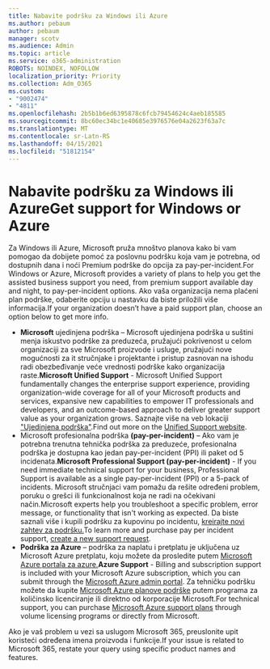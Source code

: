 ```yaml
---
title: Nabavite podršku za Windows ili Azure
ms.author: pebaum
author: pebaum
manager: scotv
ms.audience: Admin
ms.topic: article
ms.service: o365-administration
ROBOTS: NOINDEX, NOFOLLOW
localization_priority: Priority
ms.collection: Adm_O365
ms.custom:
- "9002474"
- "4811"
ms.openlocfilehash: 2b5b1b6ed6395878c6fcb79454624c4aeb185585
ms.sourcegitcommit: 8bc60ec34bc1e40685e3976576e04a2623f63a7c
ms.translationtype: MT
ms.contentlocale: sr-Latn-RS
ms.lasthandoff: 04/15/2021
ms.locfileid: "51812154"
---
```

# <a name="get-support-for-windows-or-azure"></a><span data-ttu-id="7d627-102">Nabavite podršku za Windows ili Azure</span><span class="sxs-lookup"><span data-stu-id="7d627-102">Get support for Windows or Azure</span></span>

<span data-ttu-id="7d627-103">Za Windows ili Azure, Microsoft pruža mnoštvo planova kako bi vam pomogao da dobijete pomoć za poslovnu podršku koja vam je potrebna, od dostupnih dana i noći Premium podrške do opcija za pay-per-incident.</span><span class="sxs-lookup"><span data-stu-id="7d627-103">For Windows or Azure, Microsoft provides a variety of plans to help you get the assisted business support you need, from premium support available day and night, to pay-per-incident options.</span></span> <span data-ttu-id="7d627-104">Ako vaša organizacija nema plaćeni plan podrške, odaberite opciju u nastavku da biste priložili više informacija.</span><span class="sxs-lookup"><span data-stu-id="7d627-104">If your organization doesn’t have a paid support plan, choose an option below to get more info.</span></span>

- <span data-ttu-id="7d627-105">**Microsoft** ujedinjena podrška – Microsoft ujedinjena podrška u suštini menja iskustvo podrške za preduzeća, pružajući pokrivenost u celom organizaciji za sve Microsoft proizvode i usluge, pružajući nove mogućnosti za it stručnjake i projektante i pristup zasnovan na ishodu radi obezbeđivanje veće vrednosti podrške kako organizacija raste.</span><span class="sxs-lookup"><span data-stu-id="7d627-105">**Microsoft Unified Support** - Microsoft Unified Support fundamentally changes the enterprise support experience, providing organization-wide coverage for all of your Microsoft products and services, expansive new capabilities to empower IT professionals and developers, and an outcome-based approach to deliver greater support value as your organization grows.</span></span> <span data-ttu-id="7d627-106">Saznajte više na veb lokaciji ["Ujedinjena podrška"](https://aka.ms/unified-support).</span><span class="sxs-lookup"><span data-stu-id="7d627-106">Find out more on the [Unified Support website](https://aka.ms/unified-support).</span></span>
- <span data-ttu-id="7d627-107">Microsoft profesionalna podrška **(pay-per-incident)** – Ako vam je potrebna trenutna tehnička podrška za preduzeće, profesionalna podrška je dostupna kao jedan pay-per-incident (PPI) ili paket od 5 incidenata.</span><span class="sxs-lookup"><span data-stu-id="7d627-107">**Microsoft Professional Support (pay-per-incident)** - If you need immediate technical support for your business, Professional Support is available as a single pay-per-incident (PPI) or a 5-pack of incidents.</span></span> <span data-ttu-id="7d627-108">Microsoft stručnjaci vam pomažu da rešite određeni problem, poruku o grešci ili funkcionalnost koja ne radi na očekivani način.</span><span class="sxs-lookup"><span data-stu-id="7d627-108">Microsoft experts help you troubleshoot a specific problem, error message, or functionality that isn't working as expected.</span></span> <span data-ttu-id="7d627-109">Da biste saznali više i kupili podršku za kupovinu po incidentu, [kreirajte novi zahtev za podršku.](https://support.microsoft.com/supportforbusiness/productselection)</span><span class="sxs-lookup"><span data-stu-id="7d627-109">To learn more and purchase pay per incident support, [create a new support request](https://support.microsoft.com/supportforbusiness/productselection).</span></span>
- <span data-ttu-id="7d627-110">**Podrška za Azure** – podrška za naplatu i pretplatu je uključena uz Microsoft Azure pretplatu, koju možete da prosledite putem [Microsoft Azure portala za azure.](https://portal.azure.com/)</span><span class="sxs-lookup"><span data-stu-id="7d627-110">**Azure Support** - Billing and subscription support is included with your Microsoft Azure subscription, which you can submit through the [Microsoft Azure admin portal](https://portal.azure.com/).</span></span> <span data-ttu-id="7d627-111">Za tehničku podršku možete da kupite [Microsoft Azure planove podrške](https://azure.microsoft.com/support/plans/) putem programa za količinsko licenciranje ili direktno od korporacije Microsoft.</span><span class="sxs-lookup"><span data-stu-id="7d627-111">For technical support, you can purchase [Microsoft Azure support plans](https://azure.microsoft.com/support/plans/) through volume licensing programs or directly from Microsoft.</span></span>

<span data-ttu-id="7d627-112">Ako je vaš problem u vezi sa uslugom Microsoft 365, preuslonite upit koristeći određena imena proizvoda i funkcije.</span><span class="sxs-lookup"><span data-stu-id="7d627-112">If your issue is related to Microsoft 365, restate your query using specific product names and features.</span></span>
